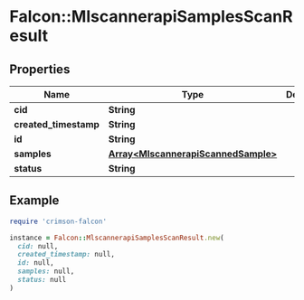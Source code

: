 # Falcon::MlscannerapiSamplesScanResult

## Properties

| Name | Type | Description | Notes |
| ---- | ---- | ----------- | ----- |
| **cid** | **String** |  |  |
| **created_timestamp** | **String** |  | [optional] |
| **id** | **String** |  |  |
| **samples** | [**Array&lt;MlscannerapiScannedSample&gt;**](MlscannerapiScannedSample.md) |  |  |
| **status** | **String** |  |  |

## Example

```ruby
require 'crimson-falcon'

instance = Falcon::MlscannerapiSamplesScanResult.new(
  cid: null,
  created_timestamp: null,
  id: null,
  samples: null,
  status: null
)
```

